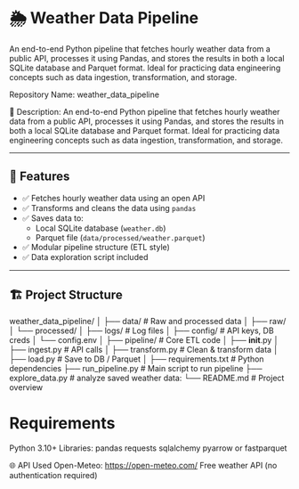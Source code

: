 # 🌦️ Weather Data Pipeline
An end-to-end Python pipeline that fetches hourly weather data from a public API, processes it using Pandas, and stores the results in both a local SQLite database and Parquet format. Ideal for practicing data engineering concepts such as data ingestion, transformation, and storage.


Repository Name: weather_data_pipeline

🔸 Description:
An end-to-end Python pipeline that fetches hourly weather data from a public API, processes it using Pandas, and stores the results in both a local SQLite database and Parquet format. Ideal for practicing data engineering concepts such as data ingestion, transformation, and storage.

---

## 🚀 Features

- ✅ Fetches hourly weather data using an open API  
- ✅ Transforms and cleans the data using `pandas`  
- ✅ Saves data to:
  - Local SQLite database (`weather.db`)
  - Parquet file (`data/processed/weather.parquet`)  
- ✅ Modular pipeline structure (ETL style)
- ✅ Data exploration script included

---

## 🏗️ Project Structure

weather_data_pipeline/
│
├── data/                       # Raw and processed data
│   ├── raw/
│   └── processed/
│
├── logs/                       # Log files
│
├── config/                     # API keys, DB creds
│   └── config.env
│
├── pipeline/                   # Core ETL code
│   ├── __init__.py
│   ├── ingest.py               # API calls
│   ├── transform.py            # Clean & transform data
│   ├── load.py                 # Save to DB / Parquet
│
├── requirements.txt            # Python dependencies
├── run_pipeline.py             # Main script to run pipeline
├── explore_data.py             # analyze saved weather data:
└── README.md                   # Project overview

# Requirements
Python 3.10+
Libraries:
pandas
requests
sqlalchemy
pyarrow or fastparquet

🌐 API Used
Open-Meteo: https://open-meteo.com/
Free weather API (no authentication required)



